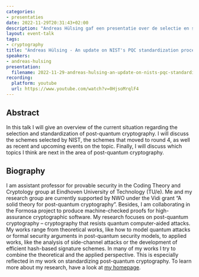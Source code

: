 ```yaml
---
categories:
- presentaties
date: 2022-11-29T20:31:43+02:00
description: "Andreas Hülsing gaf een presentatie over de selectie en standaardisatie van post-quantum cryptography. Leer meer over het onderwerp en deze spreker."
layout: event-talk
tags:
- cryptography
title: "Andreas Hülsing - An update on NIST's PQC standardization process"
speakers:
- andreas-hulsing
presentation:
  filename: 2022-11-29-andreas-hulsing-an-update-on-nists-pqc-standardization-process.pdf
recording:
  platform: youtube
  url: https://www.youtube.com/watch?v=0HjsoMrqlF4
---
```


## Abstract

In this talk I will give an overview of the current situation regarding the selection and standardization of post-quantum cryptography. I will discuss the schemes selected by NIST, the schemes that moved to round 4, as well as recent and upcoming events on the topic. Finally, I will discuss which topics I think are next in the area of post-quantum cryptography.

## Biography

I am assistant professor for provable security in the Coding Theory and Cryptology group at Eindhoven University of Technology (TU/e). Me and my research group are currently supported by NWO under the Vidi grant “A solid theory for post-quantum cryptography”. Besides, I am collaborating in the Formosa project to produce machine-checked proofs for high-assurance cryptographic software. My research focuses on post-quantum cryptography – cryptography that resists quantum computer-aided attacks. My works range from theoretical works, like how to model quantum attacks or formal security arguments in post-quantum security models, to applied works, like the analysis of side-channel attacks or the development of efficient hash-based signature schemes. In many of my works I try to combine the theoretical and the applied perspective. This is especially reflected in my work on standardizing post-quantum cryptography. To learn more about my research, have a look at [my homepage](https://huelsing.net/wordpress/).
